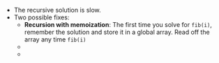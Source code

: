 - The recursive solution is slow.
- Two possible fixes:
	- **Recursion with memoization**: The first time you solve for `fib(i)`, remember the solution and store it in a global array. Read off the array any time `fib(i)`
	-
	-